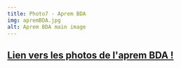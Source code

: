 ```yaml
---
title: Photo7 - Aprem BDA
img: apremBDA.jpg
alt: Aprem BDA main image
---
```

## [Lien vers les photos de l'aprem BDA !](https://photos.google.com/share/AF1QipNDlZ9St5kxP7kRb2QT3pYOoxThd2OEhLz8-bKI7qACu3V9PWrVVh6ptDj0XTPXdg?key=U2EyMDR0XzBxd3B6dFl3NnpEZkJLdU5mTGpoRE5B)
